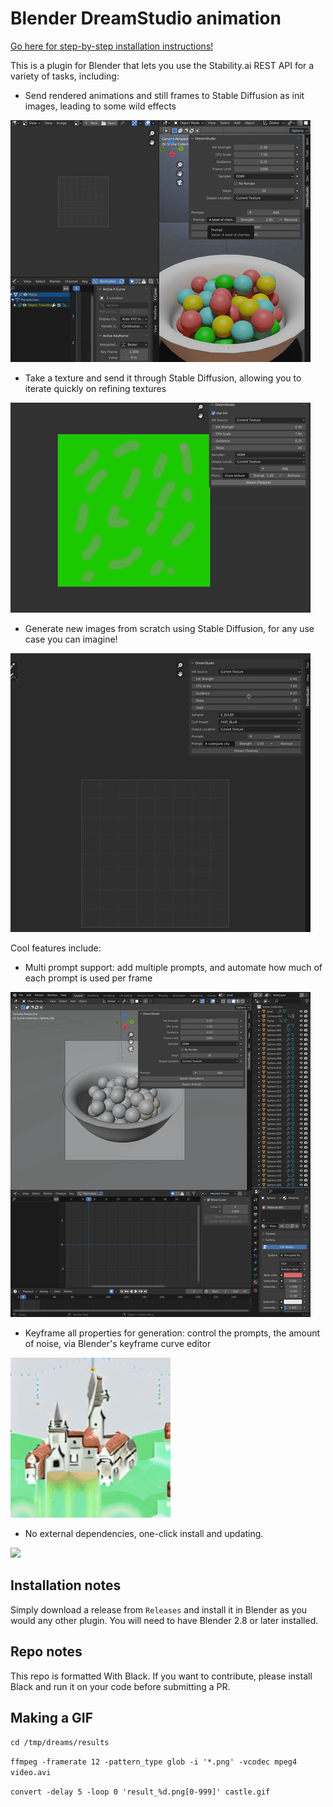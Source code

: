 # Blender DreamStudio animation

[Go here for step-by-step installation instructions!](/Installing.md)

This is a plugin for Blender that lets you use the Stability.ai REST API for a variety of tasks, including:

* Send rendered animations and still frames to Stable Diffusion as init images, leading to some wild effects

![](/content/render2img.gif)
* Take a texture and send it through Stable Diffusion, allowing you to iterate quickly on refining textures

![](/content/img2img.gif)
* Generate new images from scratch using Stable Diffusion, for any use case you can imagine!

![](/content/text2img.gif)


Cool features include:

* Multi prompt support: add multiple prompts, and automate how much of each prompt is used per frame

![](/content/multi_prompt.gif)
* Keyframe all properties for generation: control the prompts, the amount of noise, via Blender's keyframe curve editor


![](/content/param_keyframing.gif)
* No external dependencies, one-click install and updating.

![](/content/city_pan.gif)
## Installation notes

Simply download a release from `Releases` and install it in Blender as you would any other plugin. You will need to have Blender 2.8 or later installed.

## Repo notes

This repo is formatted With Black. If you want to contribute, please install Black and run it on your code before submitting a PR.

## Making a GIF

`cd /tmp/dreams/results`

`ffmpeg -framerate 12 -pattern_type glob -i '*.png' -vcodec mpeg4 video.avi`

`convert -delay 5 -loop 0 'result_%d.png[0-999]' castle.gif`
